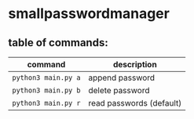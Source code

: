 # smallpasswordmanager

## table of commands:

| command                   	| description              	|
|---------------------------	|--------------------------	|
| ``` python3 main.py a ``` 	| append password          	|
| ``` python3 main.py b ``` 	| delete password          	|
| ``` python3 main.py r ``` 	| read passwords (default) 	|
